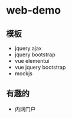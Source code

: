 # web-demo
## 模板
- jquery ajax
- jquery bootstrap
- vue elementui
- vue jquery bootstrap
- mockjs
## 有趣的
- 内网门户
